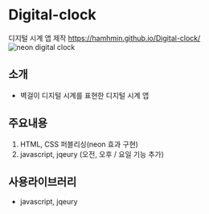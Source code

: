 # Digital-clock
디지털 시계 앱 제작 https://hamhmin.github.io/Digital-clock/
![neon digital clock](https://user-images.githubusercontent.com/49775311/175227332-e1a3bce3-1bd8-4bd2-a77b-6fb9ea26075a.JPG)

## 소개
- 벽걸이 디지털 시계를 표현한 디지털 시계 앱

## 주요내용
1. HTML, CSS 퍼블리싱(neon 효과 구현)
2. javascript, jqeury (오전, 오후 / 요일 기능 추가)

## 사용라이브러리

- javascript, jqeury
